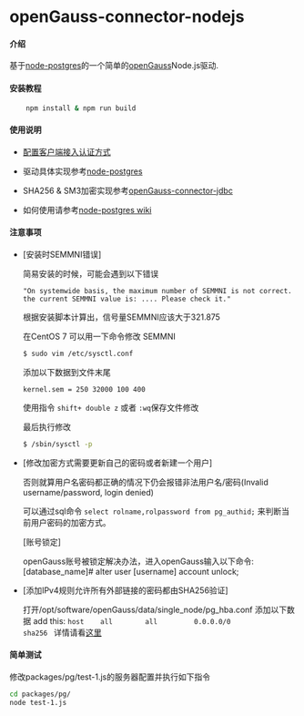 # openGauss-connector-nodejs

#### 介绍
基于[node-postgres](https://github.com/brianc/node-postgres)的一个简单的[openGauss](https://opengauss.org)Node.js驱动.


#### 安装教程

```bash
    npm install & npm run build
```
#### 使用说明

- [配置客户端接入认证方式](https://opengauss.org/zh/docs/2.0.1/docs/Developerguide/%E9%85%8D%E7%BD%AE%E5%AE%A2%E6%88%B7%E7%AB%AF%E6%8E%A5%E5%85%A5%E8%AE%A4%E8%AF%81.html)

- 驱动具体实现参考[node-postgres](https://github.com/brianc/node-postgres)

- SHA256 & SM3加密实现参考[openGauss-connector-jdbc](https://gitee.com/opengauss/openGauss-connector-jdbc)

- 如何使用请参考[node-postgres wiki](https://node-postgres.com)

#### 注意事项

- [安装时SEMMNI错误]

    简易安装的时候，可能会遇到以下错误
  
   `"On systemwide basis, the maximum number of SEMMNI is not correct. the current SEMMNI value is: .... Please check it."`

  根据安装脚本计算出，信号量SEMMNI应该大于321.875

  在CentOS 7 可以用一下命令修改 SEMMNI

  ```bash
  $ sudo vim /etc/sysctl.conf
  ```

  添加以下数据到文件末尾

  `kernel.sem = 250 32000 100 400`

  使用指令 `shift+ double z` 或者 `:wq`保存文件修改

  最后执行修改

  ```bash
  $ /sbin/sysctl -p
  ```

- [修改加密方式需要更新自己的密码或者新建一个用户]
  
    否则就算用户名密码都正确的情况下仍会报错非法用户名/密码(Invalid username/password, login denied)
    
  可以通过sql命令 `select rolname,rolpassword from pg_authid;` 来判断当前用户密码的加密方式。
  
  [账号锁定]
  
  openGauss账号被锁定解决办法，进入openGauss输入以下命令:
  [database_name]#  alter user [username] account unlock;
  
- [添加IPv4规则允许所有外部链接的密码都由SHA256验证]

    打开/opt/software/openGauss/data/single_node/pg_hba.conf
    添加以下数据
    add this:     `host    all        all         0.0.0.0/0           sha256 `
    详情请看[这里](https://opengauss.org/zh/docs/1.0.0/docs/Quickstart/GUC%E5%8F%82%E6%95%B0%E8%AF%B4%E6%98%8E.html)
    
#### 简单测试
修改packages/pg/test-1.js的服务器配置并执行如下指令

```bash
cd packages/pg/
node test-1.js
```